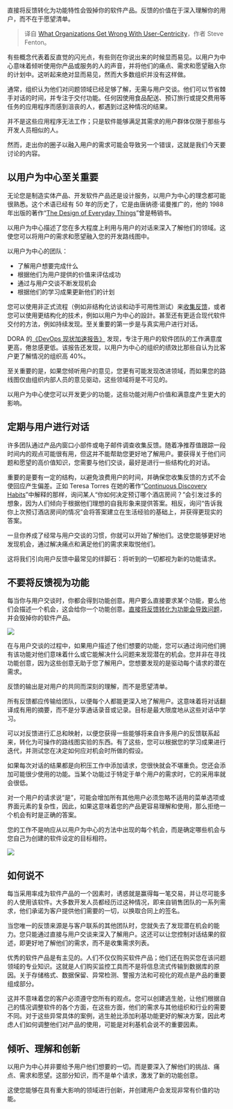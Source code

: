 
<!--
title: 组织对以用户为中心的误解
cover: https://cdn.thenewstack.io/media/2025/01/74acd0ac-feedback.png
-->

直接将反馈转化为功能特性会毁掉你的软件产品。反馈的价值在于深入理解你的用户，而不在于愿望清单。

> 译自 [What Organizations Get Wrong With User-Centricity](https://thenewstack.io/what-organizations-get-wrong-with-user-centricity/)，作者 Steve Fenton。

有些概念代表着反直觉的闪光点，有些则在你说出来的时候显而易见。以用户为中心意味着倾听使用你产品或服务的人的声音，并将他们的痛点、需求和愿望融入你的计划中。这听起来绝对显而易见，然而大多数组织并没有这样做。

通常，组织认为他们对问题领域已经足够了解，无需与用户交谈。他们可以节省棘手对话的时间，并专注于交付功能。任何因使用食品配送、预订旅行或提交费用等任务的应用程序而感到沮丧的人，都遇到过这种情况的结果。

并不是这些应用程序无法工作；只是软件能够满足其需求的用户群体仅限于那些与开发人员相似的人。

然而，走出你的圈子以融入用户的需求可能会导致另一个错误，这就是我们今天要讨论的内容。

## 以用户为中心至关重要

无论您是制造实体产品、开发软件产品还是设计服务，以用户为中心的理念都可能很熟悉。这个术语已经有 50 年的历史了，它是由唐纳德·诺曼推广的，他的 1988 年出版的著作“[The Design of Everyday Things](https://en.wikipedia.org/wiki/The_Design_of_Everyday_Things)”曾是畅销书。

以用户为中心描述了您在多大程度上利用与用户的对话来深入了解他们的领域。这使您可以将用户的需求和愿望融入您的开发路线图中。

以用户为中心的团队：

- 了解用户想要完成什么
- 根据他们为用户提供的价值来评估成功
- 通过与用户交谈不断发现机会
- 根据他们的学习成果更新他们的计划

您可以使用非正式流程（例如非结构化访谈和动手可用性测试）来[收集反馈](https://thenewstack.io/speed-means-nothing-without-real-feedback/)，或者您可以使用更结构化的技术，例如以用户为中心的設計。甚至还有更适合现代软件交付的方法，例如持续发现。至关重要的第一步是与真实用户进行对话。

DORA 的[《DevOps 现状加速报告》](https://dora.dev/research/) 发现，专注于用户的软件团队的工作满意度更高，倦怠感更低。该报告还发现，以用户为中心的组织的绩效比那些自认为比客户更了解情况的组织高 40%。

至关重要的是，如果您倾听用户的意见，您更有可能发现改进领域，而如果您的路线图仅由组织内部人员的意见驱动，这些领域将是不可见的。

以用户为中心使您可以开发更少的功能，这些功能对用户价值和满意度产生更大的影响。

## 定期与用户进行对话

许多团队通过产品内窗口小部件或电子邮件调查收集反馈。随着净推荐值跟踪一段时间内的观点可能很有用，但这并不能帮助您更好地了解用户。要获得关于他们问题和愿望的高价值知识，您需要与他们交谈，最好是进行一些结构化的对话。

重要的是要有一定的结构，以避免浪费用户的时间，并确保您收集反馈的方式不会使回应产生偏差。正如 Teresa Torres 在她的著作“[Continuous Discovery Habits](https://www.amazon.com/Continuous-Discovery-Habits-Discover-Products/dp/1736633309)”中解释的那样，询问某人“你如何决定预订哪个酒店房间？”会引发过多的想象，因为人们倾向于根据他们理想的自我形象来提供答案。相反，询问“告诉我你上次预订酒店房间的情况”会将答案建立在生活经验的基础上，并获得更现实的答案。

一旦你养成了经常与用户交谈的习惯，你就可以开始了解他们。这使您能够更好地发现机会，通过解决痛点和满足他们的需求来取悦他们。

这将我们引向用户反馈中最常见的绊脚石：将听到的一切都视为新的功能请求。

## 不要将反馈视为功能

每当你与用户交谈时，你都会得到功能创意。用户要么直接要求某个功能，要么他们会描述一个机会，这会给你一个功能创意。[直接将反馈转化为功能会导致问题](https://thenewstack.io/adding-too-many-features-will-break-your-product-users-and-team/)，并会毁掉你的软件产品。

![](https://cdn.thenewstack.io/media/2025/01/a39d75a3-image1.png)

在与用户交谈的过程中，如果用户描述了他们想要的功能，您可以通过询问他们拥有该功能对他们意味着什么或它能解决什么问题来发现潜在的机会。您并非在寻找功能创意，因为这些创意无助于您了解用户。您想要发现的是驱动每个请求的潜在需求。

反馈的输出是对用户的共同而深刻的理解，而不是愿望清单。

所有反馈都应传输给团队，以便每个人都能更深入地了解用户。这意味着将对话翻译成有用的摘要，而不是分享通话录音或记录。目标是最大限度地从这些对话中学习。

可以对反馈进行汇总和映射，以便您获得一些能够将来自许多用户的反馈联系起来，转化为可操作的路线图实验的东西。有了这些，您可以根据您的学习成果进行迭代，并测试您在决定如何应对机会时所做的假设。

如果每次对话的结果都是向积压工作中添加请求，您很快就会不堪重负。您还会添加可能很少使用的功能。当某个功能过于特定于单个用户的需求时，它的采用率就会很低。

对一个用户的请求说“是”，可能会增加所有其他用户必须忽略不适用的菜单选项或界面元素的复杂性，因此，如果这意味着您的产品更容易理解和使用，那么拒绝一个机会有时是正确的答案。

您的工作不是响应从以用户为中心的方法中出现的每个机会，而是确定哪些机会与您自己为创建的软件设定的目标相符。

![](https://cdn.thenewstack.io/media/2025/01/b9aa46e9-image2.png)

## 如何说不

每当采用率成为软件产品的一个因素时，诱惑就是赢得每一笔交易，并让尽可能多的人使用该软件。大多数开发人员都经历过这种情况，即来自销售团队的一系列需求，他们承诺为客户提供他们需要的一切，以换取合同上的签名。

当您唯一的反馈来源是与客户联系的其他团队时，您就失去了发现潜在机会的能力。您只能通过直接与用户交谈来深入了解用户。这还可以让您控制对话结果的叙述，即更好地了解他们的需求，而不是收集需求列表。

优秀的软件产品是有主见的。人们不仅仅购买软件产品；他们还在购买您在该问题领域的专业知识。这就是人们购买监控工具而不是将信息流式传输到数据库的原因。关于存储格式、数据保留、异常检测、警报方法和可视化的观点是产品的重要组成部分。

这并不意味着您的客户必须遵守您所有的观点。您可以创建逃生舱，让他们根据自己的情况调整软件的各个方面，在这些方面，他们的需求与其他组织和行业的需要不同。对于这些异常具体的案例，逃生舱比添加利基功能更好的解决方案，因此考虑人们如何调整他们对产品的使用，可能是对利基机会说不的重要因素。

## 倾听、理解和创新

以用户为中心并非要给予用户他们想要的一切。而是要深入了解他们的挑战、痛点、需求和愿望。这部分知识，而不是单个请求，激发了新的功能创意。

这使您能够在具有重大影响的领域进行创新，并创建用户会发现非常有价值的功能。